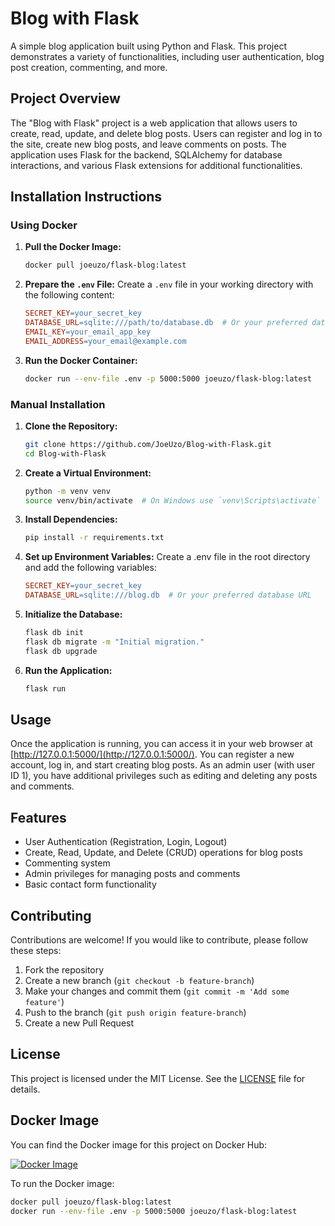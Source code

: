 # Blog with Flask

A simple blog application built using Python and Flask. This project demonstrates a variety of functionalities, including user authentication, blog post creation, commenting, and more.

## Project Overview

The "Blog with Flask" project is a web application that allows users to create, read, update, and delete blog posts. Users can register and log in to the site, create new blog posts, and leave comments on posts. The application uses Flask for the backend, SQLAlchemy for database interactions, and various Flask extensions for additional functionalities.

## Installation Instructions

### Using Docker

1. **Pull the Docker Image:**
   ```bash
   docker pull joeuzo/flask-blog:latest
   ```

2. **Prepare the `.env` File:**
   Create a `.env` file in your working directory with the following content:
   ```makefile
   SECRET_KEY=your_secret_key
   DATABASE_URL=sqlite:///path/to/database.db  # Or your preferred database URL
   EMAIL_KEY=your_email_app_key
   EMAIL_ADDRESS=your_email@example.com
   ```

3. **Run the Docker Container:**
   ```bash
   docker run --env-file .env -p 5000:5000 joeuzo/flask-blog:latest
   ```

### Manual Installation

1. **Clone the Repository:**
   ```bash
   git clone https://github.com/JoeUzo/Blog-with-Flask.git
   cd Blog-with-Flask
   ```

2. **Create a Virtual Environment:**
   ```bash
   python -m venv venv
   source venv/bin/activate  # On Windows use `venv\Scripts\activate`
   ```

3. **Install Dependencies:**
   ```bash
   pip install -r requirements.txt
   ```

4. **Set up Environment Variables:**
   Create a .env file in the root directory and add the following variables:
   ```makefile
   SECRET_KEY=your_secret_key
   DATABASE_URL=sqlite:///blog.db  # Or your preferred database URL
   ```

5. **Initialize the Database:**
   ```bash
   flask db init
   flask db migrate -m "Initial migration."
   flask db upgrade
   ```

6. **Run the Application:**
   ```bash
   flask run
   ```

## Usage

Once the application is running, you can access it in your web browser at [http://127.0.0.1:5000/](http://127.0.0.1:5000/). You can register a new account, log in, and start creating blog posts. As an admin user (with user ID 1), you have additional privileges such as editing and deleting any posts and comments.

## Features

- User Authentication (Registration, Login, Logout)
- Create, Read, Update, and Delete (CRUD) operations for blog posts
- Commenting system
- Admin privileges for managing posts and comments
- Basic contact form functionality

## Contributing

Contributions are welcome! If you would like to contribute, please follow these steps:

1. Fork the repository
2. Create a new branch (`git checkout -b feature-branch`)
3. Make your changes and commit them (`git commit -m 'Add some feature'`)
4. Push to the branch (`git push origin feature-branch`)
5. Create a new Pull Request

## License

This project is licensed under the MIT License. See the [LICENSE](LICENSE) file for details.

## Docker Image

You can find the Docker image for this project on Docker Hub:

[![Docker Image](https://img.shields.io/badge/Docker%20Hub-flask--blog-blue)](https://hub.docker.com/r/joeuzo/flask-blog)

To run the Docker image:

```sh
docker pull joeuzo/flask-blog:latest
docker run --env-file .env -p 5000:5000 joeuzo/flask-blog:latest
```
